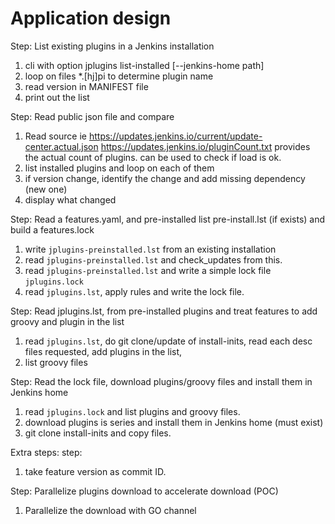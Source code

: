 # Application design

Step: List existing plugins in a Jenkins installation

1. cli with option
    jplugins list-installed [--jenkins-home path]
2. loop on files *.[hj]pi to determine plugin name
3. read version in MANIFEST file
4. print out the list

Step: Read public json file and compare

1. Read source ie https://updates.jenkins.io/current/update-center.actual.json
    https://updates.jenkins.io/pluginCount.txt provides the actual count of plugins. can be used to check if load is ok.
2. list installed plugins and loop on each of them
3. if version change, identify the change and add missing dependency (new one)
4. display what changed

Step: Read a features.yaml, and pre-installed list pre-install.lst (if exists) and build a features.lock

1. write `jplugins-preinstalled.lst` from an existing installation
2. read `jplugins-preinstalled.lst` and check_updates from this.
3. read `jplugins-preinstalled.lst` and write a simple lock file `jplugins.lock`
4. read `jplugins.lst`, apply rules and write the lock file.

Step: Read jplugins.lst, from pre-installed plugins and treat features to add groovy and plugin in the list
1. read `jplugins.lst`, do git clone/update of install-inits, read each desc files requested, add plugins in the list, 
2. list groovy files

Step: Read the lock file, download plugins/groovy files and install them in Jenkins home

1. read `jplugins.lock` and list plugins and groovy files.
2. download plugins is series and install them in Jenkins home (must exist)
3. git clone install-inits and copy files.

Extra steps:
step:
1. take feature version as commit ID.

Step: Parallelize plugins download to accelerate download (POC)

1. Parallelize the download with GO channel

